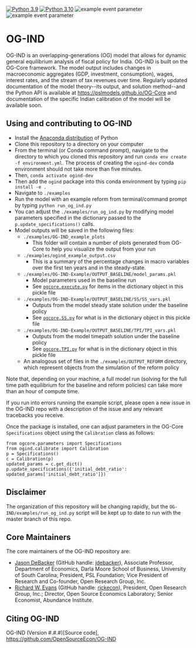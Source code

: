 [![Python 3.9](https://img.shields.io/badge/python-3.9-blue.svg)](https://www.python.org/downloads/release/python-3916/)
[![Python 3.10](https://img.shields.io/badge/python-3.10-blue.svg)](https://www.python.org/downloads/release/python-3108/)
![example event parameter](https://github.com/OpenSourceEcon/OG-IND/actions/workflows/build_and_test.yml/badge.svg?branch=main)
![example event parameter](https://github.com/OpenSourceEcon/OG-IND/actions/workflows/check_black.yml/badge.svg?branch=main)

# OG-IND
OG-IND is an overlapping-generations (OG) model that allows for dynamic general equilibrium analysis of fiscal policy for India. OG-IND is built on the OG-Core framework. The model output includes changes in macroeconomic aggregates (GDP, investment, consumption), wages, interest rates, and the stream of tax revenues over time. Regularly updated documentation of the model theory--its output, and solution method--and the Python API is available at https://pslmodels.github.io/OG-Core and documentation of the specific Indian calibration of the model will be available soon.


## Using and contributing to OG-IND

* Install the [Anaconda distribution](https://www.anaconda.com/distribution/) of Python
* Clone this repository to a directory on your computer
* From the terminal (or Conda command prompt), navigate to the directory to which you cloned this repository and run `conda env create -f environment.yml`. The process of creating the `ogind-dev` conda environment should not take more than five minutes.
* Then, `conda activate ogind-dev`
* Then add the `ogind` package into this conda environment by typing `pip install -e .`
* Navigate to `./examples`
* Run the model with an example reform from terminal/command prompt by typing `python run_og_ind.py`
* You can adjust the `./examples/run_og_ind.py` by modifying model parameters specified in the dictionary passed to the `p.update_specifications()` calls.
* Model outputs will be saved in the following files:
  * `./examples/OG-IND_example_plots`
    * This folder will contain a number of plots generated from OG-Core to help you visualize the output from your run
  * `./examples/ogind_example_output.csv`
    * This is a summary of the percentage changes in macro variables over the first ten years and in the steady-state.
  * `./examples/OG-IND-Example/OUTPUT_BASELINE/model_params.pkl`
    * Model parameters used in the baseline run
    * See [`ogcore.execute.py`](https://github.com/PSLmodels/OG-Core/blob/master/ogcore/execute.py) for items in the dictionary object in this pickle file
  * `./examples/OG-IND-Example/OUTPUT_BASELINE/SS/SS_vars.pkl`
    * Outputs from the model steady state solution under the baseline policy
    * See [`ogcore.SS.py`](https://github.com/PSLmodels/OG-Core/blob/master/ogcore/SS.py) for what is in the dictionary object in this pickle file
  * `./examples/OG-IND-Example/OUTPUT_BASELINE/TPI/TPI_vars.pkl`
    * Outputs from the model timepath solution under the baseline policy
    * See [`ogcore.TPI.py`](https://github.com/PSLmodels/OG-Core/blob/master/ogcore/TPI.py) for what is in the dictionary object in this pickle file
  * An analogous set of files in the `./examples/OUTPUT_REFORM` directory, which represent objects from the simulation of the reform policy

Note that, depending on your machine, a full model run (solving for the full time path equilibrium for the baseline and reform policies) can take more than an hour of compute time.

If you run into errors running the example script, please open a new issue in the OG-IND repo with a description of the issue and any relevant tracebacks you receive.

Once the package is installed, one can adjust parameters in the OG-Core `Specifications` object using the `Calibration` class as follows:

```
from ogcore.parameters import Specifications
from ogind.calibrate import Calibration
p = Specifications()
c = Calibration(p)
updated_params = c.get_dict()
p.update_specifications({'initial_debt_ratio': updated_params['initial_debt_ratio']})
```

## Disclaimer
The organization of this repository will be changing rapidly, but the `OG-IND/examples/run_og_ind.py` script will be kept up to date to run with the master branch of this repo.

## Core Maintainers

The core maintainers of the OG-IND repository are:

* [Jason DeBacker](https://www.jasondebacker.com/) (GitHub handle: [jdebacker](https://github.com/jdebacker)), Associate Professor, Department of Economics, Darla Moore School of Business, University of South Carolina; President, PSL Foundation; Vice President of Research and Co-founder, Open Research Group, Inc.
* [Richard W. Evans](https://sites.google.com/site/rickecon/) (GitHub handle: [rickecon](https://github.com/rickecon)), President, Open Research Group, Inc.; Director, Open Source Economics Laboratory; Senior Economist, Abundance Institute.

## Citing OG-IND

OG-IND (Version #.#.#)[Source code], https://github.com/OpenSourceEcon/OG-IND
